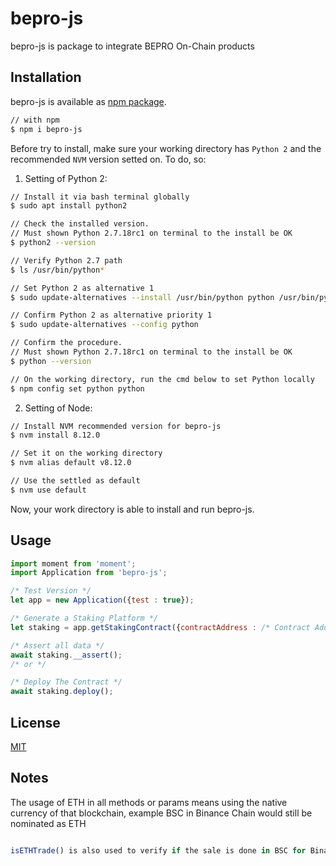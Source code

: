 # bepro-js

bepro-js is package to integrate BEPRO On-Chain products

## Installation

bepro-js is available as [npm package](https://www.npmjs.com/package/bepro-js).

```bash
// with npm
$ npm i bepro-js
```

Before try to install, make sure your working directory has `Python 2` and the recommended `NVM` version setted on. To do, so:

1. Setting of Python 2:
```bash
// Install it via bash terminal globally
$ sudo apt install python2

// Check the installed version.
// Must shown Python 2.7.18rc1 on terminal to the install be OK
$ python2 --version

// Verify Python 2.7 path
$ ls /usr/bin/python*

// Set Python 2 as alternative 1
$ sudo update-alternatives --install /usr/bin/python python /usr/bin/python2 1

// Confirm Python 2 as alternative priority 1
$ sudo update-alternatives --config python

// Confirm the procedure.
// Must shown Python 2.7.18rc1 on terminal to the install be OK
$ python --version

// On the working directory, run the cmd below to set Python locally
$ npm config set python python
```

2. Setting of Node:
```bash
// Install NVM recommended version for bepro-js
$ nvm install 8.12.0

// Set it on the working directory
$ nvm alias default v8.12.0

// Use the settled as default
$ nvm use default
```

Now, your work directory is able to install and run bepro-js.

## Usage

```javascript
import moment from 'moment';
import Application from 'bepro-js';

/* Test Version */
let app = new Application({test : true});

/* Generate a Staking Platform */
let staking = app.getStakingContract({contractAddress : /* Contract Address (optional) */});

/* Assert all data */
await staking.__assert();
/* or */

/* Deploy The Contract */
await staking.deploy();

```
## License

[MIT](https://choosealicense.com/licenses/mit/)

## Notes

The usage of ETH in all methods or params means using the native currency of that blockchain, example BSC in Binance Chain would still be nominated as ETH
```javascript 

isETHTrade() is also used to verify if the sale is done in BSC for Binance Chain

```